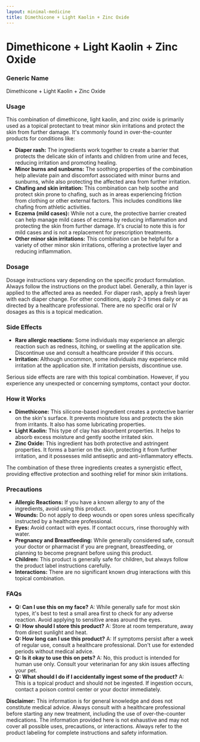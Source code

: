 ```yaml
---
layout: minimal-medicine
title: Dimethicone + Light Kaolin + Zinc Oxide
---
```


# Dimethicone + Light Kaolin + Zinc Oxide
### Generic Name
Dimethicone + Light Kaolin + Zinc Oxide


### Usage

This combination of dimethicone, light kaolin, and zinc oxide is primarily used as a topical protectant to treat minor skin irritations and protect the skin from further damage.  It's commonly found in over-the-counter products for conditions like:

* **Diaper rash:** The ingredients work together to create a barrier that protects the delicate skin of infants and children from urine and feces, reducing irritation and promoting healing.
* **Minor burns and sunburns:** The soothing properties of the combination help alleviate pain and discomfort associated with minor burns and sunburns, while also protecting the affected area from further irritation.
* **Chafing and skin irritation:**  This combination can help soothe and protect skin prone to chafing, such as in areas experiencing friction from clothing or other external factors.  This includes conditions like chafing from athletic activities.
* **Eczema (mild cases):**  While not a cure, the protective barrier created can help manage mild cases of eczema by reducing inflammation and protecting the skin from further damage.  It's crucial to note this is for mild cases and is not a replacement for prescription treatments.
* **Other minor skin irritations:**  This combination can be helpful for a variety of other minor skin irritations, offering a protective layer and reducing inflammation.


### Dosage

Dosage instructions vary depending on the specific product formulation.  Always follow the instructions on the product label.  Generally, a thin layer is applied to the affected area as needed. For diaper rash, apply a fresh layer with each diaper change. For other conditions, apply 2-3 times daily or as directed by a healthcare professional. There are no specific oral or IV dosages as this is a topical medication.



### Side Effects

* **Rare allergic reactions:** Some individuals may experience an allergic reaction such as redness, itching, or swelling at the application site.  Discontinue use and consult a healthcare provider if this occurs.
* **Irritation:** Although uncommon, some individuals may experience mild irritation at the application site.  If irritation persists, discontinue use.


Serious side effects are rare with this topical combination.  However, if you experience any unexpected or concerning symptoms, contact your doctor.



### How it Works

* **Dimethicone:** This silicone-based ingredient creates a protective barrier on the skin's surface.  It prevents moisture loss and protects the skin from irritants. It also has some lubricating properties.
* **Light Kaolin:** This type of clay has absorbent properties. It helps to absorb excess moisture and gently soothe irritated skin.
* **Zinc Oxide:** This ingredient has both protective and astringent properties. It forms a barrier on the skin, protecting it from further irritation, and it possesses mild antiseptic and anti-inflammatory effects.

The combination of these three ingredients creates a synergistic effect, providing effective protection and soothing relief for minor skin irritations.



### Precautions

* **Allergic Reactions:**  If you have a known allergy to any of the ingredients, avoid using this product.
* **Wounds:** Do not apply to deep wounds or open sores unless specifically instructed by a healthcare professional.
* **Eyes:** Avoid contact with eyes. If contact occurs, rinse thoroughly with water.
* **Pregnancy and Breastfeeding:** While generally considered safe, consult your doctor or pharmacist if you are pregnant, breastfeeding, or planning to become pregnant before using this product.
* **Children:** This product is generally safe for children, but always follow the product label instructions carefully.
* **Interactions:**  There are no significant known drug interactions with this topical combination.


### FAQs

* **Q: Can I use this on my face?** A: While generally safe for most skin types, it's best to test a small area first to check for any adverse reaction.  Avoid applying to sensitive areas around the eyes.
* **Q: How should I store this product?** A: Store at room temperature, away from direct sunlight and heat.
* **Q: How long can I use this product?** A: If symptoms persist after a week of regular use, consult a healthcare professional. Don't use for extended periods without medical advice.
* **Q: Is it okay to use this on pets?** A: No, this product is intended for human use only. Consult your veterinarian for any skin issues affecting your pet.
* **Q: What should I do if I accidentally ingest some of the product?** A: This is a topical product and should not be ingested. If ingestion occurs, contact a poison control center or your doctor immediately.


**Disclaimer:** This information is for general knowledge and does not constitute medical advice. Always consult with a healthcare professional before starting any new treatment, including the use of over-the-counter medications.  The information provided here is not exhaustive and may not cover all possible uses, precautions, or interactions.  Always refer to the product labeling for complete instructions and safety information.
